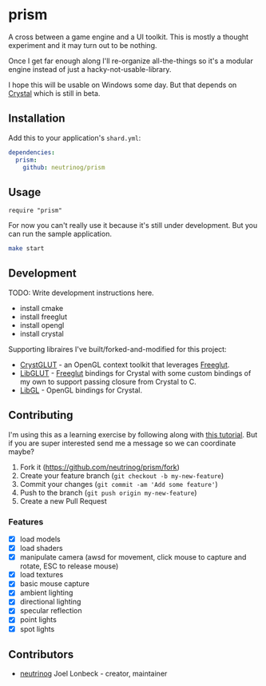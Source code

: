 # prism

A cross between a game engine and a UI toolkit.
This is mostly a thought experiment and it may turn out to be nothing.

Once I get far enough along I'll re-organize all-the-things so it's a modular engine instead of just a hacky-not-usable-library.

I hope this will be usable on Windows some day. But that depends on [Crystal](https://github.com/crystal-lang/crystal/wiki/Platform-Support) which is still in beta.

## Installation

Add this to your application's `shard.yml`:

```yaml
dependencies:
  prism:
    github: neutrinog/prism
```

## Usage

```crystal
require "prism"
```
For now you can't really use it because it's still under development. But you can run the sample application.

```bash
make start
```

## Development

TODO: Write development instructions here.

- install cmake
- install freeglut
- install opengl
- install crystal

Supporting libraires I've built/forked-and-modified for this project:

- [CrystGLUT](https://github.com/neutrinog/cryst_glut) - an OpenGL context toolkit that leverages [Freeglut](http://freeglut.sourceforge.net/).
- [LibGLUT](https://github.com/neutrinog/lib_glut) - [Freeglut](http://freeglut.sourceforge.net/) bindings for Crystal with some custom bindings of my own to support passing closure from Crystal to C.
- [LibGL](https://github.com/neutrinog/cryst_glut) - OpenGL bindings for Crystal.

## Contributing

I'm using this as a learning exercise by following along with [this tutorial](https://www.youtube.com/watch?v=ss3AnSxJ2X8&list=PLEETnX-uPtBXP_B2yupUKlflXBznWIlL5&index=1). But if you are super interested send me a message so we can coordinate maybe?

1. Fork it (<https://github.com/neutrinog/prism/fork>)
2. Create your feature branch (`git checkout -b my-new-feature`)
3. Commit your changes (`git commit -am 'Add some feature'`)
4. Push to the branch (`git push origin my-new-feature`)
5. Create a new Pull Request

### Features

- [x] load models
- [x] load shaders
- [x] manipulate camera (awsd for movement, click mouse to capture and rotate, ESC to release mouse)
- [x] load textures
- [x] basic mouse capture
- [x] ambient lighting
- [x] directional lighting
- [x] specular reflection
- [x] point lights
- [x] spot lights

## Contributors

- [neutrinog](https://github.com/neutrinog) Joel Lonbeck - creator, maintainer
